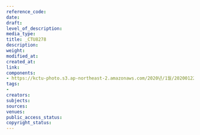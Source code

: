 ```yaml
---
reference_code: 
date: 
draft: 
level_of_description: 
media_type: 
title: _CTU8278
description: 
weight: 
modified_at: 
created_at: 
link: 
components:
- https://kctu-photo.s3.ap-northeast-2.amazonaws.com/2020년/1월/20200122_김명환+위원장,+설+맞이+투쟁사업장+지지+방문/_CTU8278.jpg
tags:
- 
creators: 
subjects: 
sources: 
venues: 
public_access_status: 
copyright_status: 
---
```

